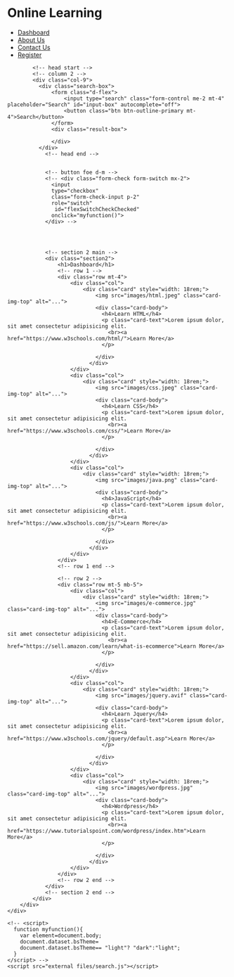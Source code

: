 # <!DOCTYPE html>
<html lang="en">
<head>
    <meta charset="UTF-8">
    <meta name="viewport" content="width=device-width, initial-scale=1.0">
    <title>Dashboard</title>
    <!-- bs link -->
    <link href="https://cdn.jsdelivr.net/npm/bootstrap@5.0.2/dist/css/bootstrap.min.css" rel="stylesheet" integrity="sha384-EVSTQN3/azprG1Anm3QDgpJLIm9Nao0Yz1ztcQTwFspd3yD65VohhpuuCOmLASjC" crossorigin="anonymous">
    <script src="https://cdn.jsdelivr.net/npm/bootstrap@5.0.2/dist/js/bootstrap.bundle.min.js" integrity="sha384-MrcW6ZMFYlzcLA8Nl+NtUVF0sA7MsXsP1UyJoMp4YLEuNSfAP+JcXn/tWtIaxVXM" crossorigin="anonymous"></script>
    <link rel="stylesheet" href="https://cdnjs.cloudflare.com/ajax/libs/font-awesome/6.7.1/css/all.min.css">
    <!-- css file-->
     <link rel="stylesheet" href="external files/style.css">
</head>
<body>
    <!-- section 1 start -->
    <div class="container-fluid">
        <div class="row">
            <div class="col-3">
                <div class="section1">
                    <h1>Online Learning</h1>
                    <ul class="mt-5">
                        <li class="mt-5"><i class="fa-solid fa-table-columns"></i> <a href="#">Dashboard</a></li>
                        <li class="mt-4"><i class="fa-solid fa-address-card"></i><a href="external files/about.html">About Us</a></li>
                        <li class="mt-4"><i class="fa-solid fa-phone"></i><a href="external files/contact.html">Contact Us</a></li>
                        <li class="mt-4"><i class="fa-solid fa-address-book"></i> <a href="external files/register.html">Register</a></li>
                    </ul>
                </div>
            </div>
            <!-- section 1 end -->


            <!-- head start -->
            <!-- column 2 -->
            <div class="col-9">
              <div class="search-box">
                  <form class="d-flex">
                      <input type="search" class="form-control me-2 mt-4" placeholder="Search" id="input-box" autocomplete="off">
                      <button class="btn btn-outline-primary mt-4">Search</button>
                  </form>
                  <div class="result-box">
                      
                  </div>
              </div>
                <!-- head end -->


                <!-- button foe d-m -->
                <!-- <div class="form-check form-switch mx-2">
                  <input
                  type="checkbox" 
                  class="form-check-input p-2" 
                  role="switch"
                   id="flexSwitchCheckChecked"
                  onclick="myfunction()">
                </div> -->



                
                <!-- section 2 main -->
                <div class="section2">
                    <h1>Dashboard</h1>
                    <!-- row 1 -->
                    <div class="row mt-4">
                        <div class="col">
                            <div class="card" style="width: 18rem;">
                                <img src="images/html.jpeg" class="card-img-top" alt="...">
                                <div class="card-body">
                                  <h4>Learn HTML</h4>
                                  <p class="card-text">Lorem ipsum dolor, sit amet consectetur adipisicing elit.
                                    <br><a href="https://www.w3schools.com/html/">Learn More</a>
                                  </p>

                                </div>
                              </div>
                        </div>
                        <div class="col">
                            <div class="card" style="width: 18rem;">
                                <img src="images/css.jpeg" class="card-img-top" alt="...">
                                <div class="card-body">
                                  <h4>Learn CSS</h4>
                                  <p class="card-text">Lorem ipsum dolor, sit amet consectetur adipisicing elit. 
                                    <br><a href="https://www.w3schools.com/css/">Learn More</a>
                                  </p>

                                </div>
                              </div>
                        </div>
                        <div class="col">
                            <div class="card" style="width: 18rem;">
                                <img src="images/java.png" class="card-img-top" alt="...">
                                <div class="card-body">
                                  <h4>JavaScript</h4>
                                  <p class="card-text">Lorem ipsum dolor, sit amet consectetur adipisicing elit.
                                    <br><a href="https://www.w3schools.com/js/">Learn More</a>
                                  </p>

                                </div>
                              </div>
                        </div>
                    </div>
                    <!-- row 1 end -->

                    <!-- row 2 -->
                    <div class="row mt-5 mb-5">
                        <div class="col">
                            <div class="card" style="width: 18rem;">
                                <img src="images/e-commerce.jpg" class="card-img-top" alt="...">
                                <div class="card-body">
                                  <h4>E-Commerce</h4>
                                  <p class="card-text">Lorem ipsum dolor, sit amet consectetur adipisicing elit.
                                    <br><a href="https://sell.amazon.com/learn/what-is-ecommerce">Learn More</a>
                                  </p>

                                </div>
                              </div>
                        </div>
                        <div class="col">
                            <div class="card" style="width: 18rem;">
                                <img src="images/jquery.avif" class="card-img-top" alt="...">
                                <div class="card-body">
                                  <h4>Learn Jquery</h4>
                                  <p class="card-text">Lorem ipsum dolor, sit amet consectetur adipisicing elit.
                                    <br><a href="https://www.w3schools.com/jquery/default.asp">Learn More</a>
                                  </p>

                                </div>
                              </div>
                        </div>
                        <div class="col">
                            <div class="card" style="width: 18rem;">
                                <img src="images/wordpress.jpg" class="card-img-top" alt="...">
                                <div class="card-body">
                                  <h4>Wordpress</h4>
                                  <p class="card-text">Lorem ipsum dolor, sit amet consectetur adipisicing elit.
                                    <br><a href="https://www.tutorialspoint.com/wordpress/index.htm">Learn More</a>
                                  </p>

                                </div>
                              </div>
                        </div>
                    </div>
                    <!-- row 2 end -->
                </div>
                <!-- section 2 end -->
            </div>
        </div>
    </div>

    <!-- <script>
      function myfunction(){
        var element=document.body;
        document.dataset.bsTheme=
        document.dataset.bsTheme== "light"? "dark":"light";
      }
    </script> -->
    <script src="external files/search.js"></script>
</body>
</html>
